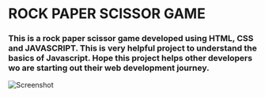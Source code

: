 # **ROCK PAPER SCISSOR GAME**

### This is a rock paper scissor game developed using HTML, CSS and JAVASCRIPT. This is very helpful project to understand the basics of Javascript. Hope this project helps other developers wo are starting out their web development journey.

![Screenshot](/WebArena/Rock-Paper-Scissor/rock-paper-scissor.png)
